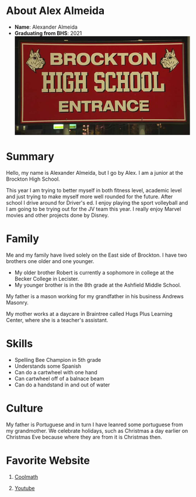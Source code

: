 # About Alex Almeida
- **Name**: Alexander Almeida
- **Graduating from BHS**: 2021
![Image of a Sign](./Alex.jpg)

# Summary 
Hello, my name is Alexander Almeida, but I go by Alex. I am a junior at the Brockton High School.

This year I am trying to better myself in both fitness level, academic level and just trying to make myself more well rounded for the future. After school I drive around for Driver's ed. I enjoy playing the sport volleyball and I am going to be trying out for the JV team this year. I really enjoy Marvel movies and other projects done by Disney.
# Family
Me and my family have lived solely on the East side of Brockton. I have two brothers one older and one younger. 

- My older brother Robert is currently a sophomore in college at the Becker College in Lecister.
- My younger brother is in the 8th grade at the Ashfield Middle School.

My father is a mason working for my grandfather in his business Andrews Masonry.

My mother works at a daycare in Braintree called Hugs Plus Learning Center, where she is a teacher's assistant.
# Skills
- Spelling Bee Champion in 5th grade
- Understands some Spanish
- Can do a cartwheel with one hand
- Can cartwheel off of a balnace beam
- Can do a handstand in and out of water
# Culture
My father is Portuguese and in turn I have leanred some portuguese from my grandmother. We celebrate holidays, such as Christmas a day earlier on Christmas Eve because where they are from it is Christmas then.
# Favorite Website
1. [Coolmath](https://www.coolmathgames.com/)

2. [Youtube](https://youtube.com)
